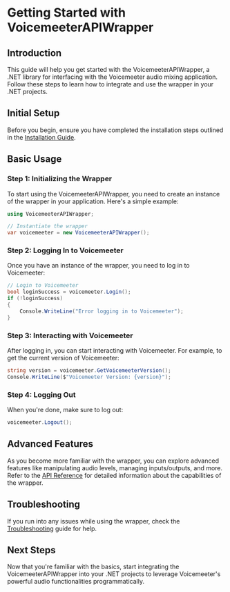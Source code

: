 ﻿
# Getting Started with VoicemeeterAPIWrapper

## Introduction

This guide will help you get started with the VoicemeeterAPIWrapper, a .NET library for interfacing with the Voicemeeter audio mixing application. Follow these steps to learn how to integrate and use the wrapper in your .NET projects.

## Initial Setup

Before you begin, ensure you have completed the installation steps outlined in the [Installation Guide](User_Manual/Installation.md).

## Basic Usage

### Step 1: Initializing the Wrapper

To start using the VoicemeeterAPIWrapper, you need to create an instance of the wrapper in your application. Here's a simple example:

```csharp
using VoicemeeterAPIWrapper;

// Instantiate the wrapper
var voicemeeter = new VoicemeeterAPIWrapper();
```

### Step 2: Logging In to Voicemeeter

Once you have an instance of the wrapper, you need to log in to Voicemeeter:

```csharp
// Login to Voicemeeter
bool loginSuccess = voicemeeter.Login();
if (!loginSuccess)
{
    Console.WriteLine("Error logging in to Voicemeeter");
}
```

### Step 3: Interacting with Voicemeeter

After logging in, you can start interacting with Voicemeeter. For example, to get the current version of Voicemeeter:

```csharp
string version = voicemeeter.GetVoicemeeterVersion();
Console.WriteLine($"Voicemeeter Version: {version}");
```

### Step 4: Logging Out

When you're done, make sure to log out:

```csharp
voicemeeter.Logout();
```

## Advanced Features

As you become more familiar with the wrapper, you can explore advanced features like manipulating audio levels, managing inputs/outputs, and more. Refer to the [API Reference](User_Manual/API_Reference.md) for detailed information about the capabilities of the wrapper.

## Troubleshooting

If you run into any issues while using the wrapper, check the [Troubleshooting](User_Manual/Troubleshooting.md) guide for help.

## Next Steps

Now that you're familiar with the basics, start integrating the VoicemeeterAPIWrapper into your .NET projects to leverage Voicemeeter's powerful audio functionalities programmatically.

